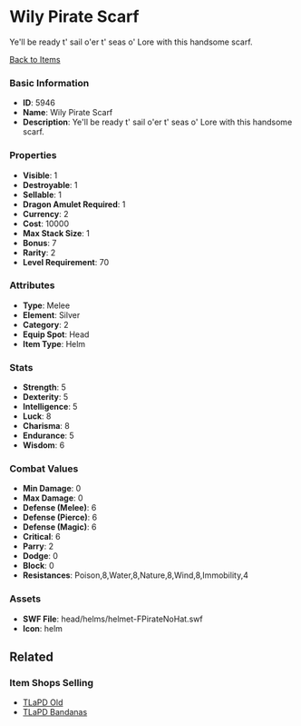# Wily Pirate Scarf

Ye'll be ready t' sail o'er t' seas o' Lore with this handsome scarf.

[Back to Items](../items.md)

### Basic Information

- **ID**: 5946
- **Name**: Wily Pirate Scarf
- **Description**: Ye&#039;ll be ready t&#039; sail o&#039;er t&#039; seas o&#039; Lore with this handsome scarf.

### Properties

- **Visible**: 1
- **Destroyable**: 1
- **Sellable**: 1
- **Dragon Amulet Required**: 1
- **Currency**: 2
- **Cost**: 10000
- **Max Stack Size**: 1
- **Bonus**: 7
- **Rarity**: 2
- **Level Requirement**: 70

### Attributes

- **Type**: Melee
- **Element**: Silver
- **Category**: 2
- **Equip Spot**: Head
- **Item Type**: Helm

### Stats

- **Strength**: 5
- **Dexterity**: 5
- **Intelligence**: 5
- **Luck**: 8
- **Charisma**: 8
- **Endurance**: 5
- **Wisdom**: 6

### Combat Values

- **Min Damage**: 0
- **Max Damage**: 0
- **Defense (Melee)**: 6
- **Defense (Pierce)**: 6
- **Defense (Magic)**: 6
- **Critical**: 6
- **Parry**: 2
- **Dodge**: 0
- **Block**: 0
- **Resistances**: Poison,8,Water,8,Nature,8,Wind,8,Immobility,4

### Assets

- **SWF File**: head/helms/helmet-FPirateNoHat.swf
- **Icon**: helm

## Related

### Item Shops Selling

- [TLaPD Old](../item-shops/229-tlapd-old.md)
- [TLaPD Bandanas](../item-shops/366-tlapd-bandanas.md)

